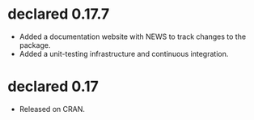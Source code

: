 # declared 0.17.7

* Added a documentation website with NEWS to track changes to the package.
* Added a unit-testing infrastructure and continuous integration.


# declared 0.17
* Released on CRAN.
